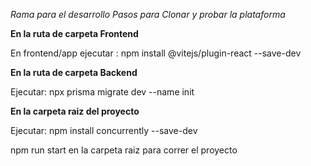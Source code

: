 *Rama para el desarrollo*
*Pasos para Clonar y probar la plataforma*

**En la ruta de carpeta Frontend**

En frontend/app ejecutar : npm install @vitejs/plugin-react --save-dev

**En la ruta de carpeta Backend**

Ejecutar: npx prisma migrate dev --name init

**En la carpeta raiz del proyecto**

Ejecutar: npm install concurrently --save-dev


npm run start en la carpeta raiz para correr el proyecto
